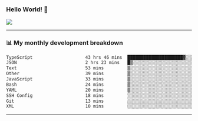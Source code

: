 ### Hello World! 👋

<a>
  <img align="center" src="https://github-readme-stats.vercel.app/api?username=megatunger&count_private=true&include_all_commits=true&bg_color=30,56CCF2,2F80ED&title_color=fff&text_color=fff" />
</a>

------
### 📊 My monthly development breakdown

<!--START_SECTION:waka-->

```txt
TypeScript                    43 hrs 46 mins  █████████████████████▓░░░   86.72 %
JSON                          2 hrs 23 mins   █▒░░░░░░░░░░░░░░░░░░░░░░░   04.75 %
Text                          53 mins         ▒░░░░░░░░░░░░░░░░░░░░░░░░   01.78 %
Other                         39 mins         ▒░░░░░░░░░░░░░░░░░░░░░░░░   01.30 %
JavaScript                    33 mins         ▒░░░░░░░░░░░░░░░░░░░░░░░░   01.11 %
Bash                          24 mins         ▒░░░░░░░░░░░░░░░░░░░░░░░░   00.82 %
YAML                          20 mins         ▒░░░░░░░░░░░░░░░░░░░░░░░░   00.69 %
SSH Config                    18 mins         ░░░░░░░░░░░░░░░░░░░░░░░░░   00.59 %
Git                           13 mins         ░░░░░░░░░░░░░░░░░░░░░░░░░   00.44 %
XML                           10 mins         ░░░░░░░░░░░░░░░░░░░░░░░░░   00.34 %
```

<!--END_SECTION:waka-->

------
